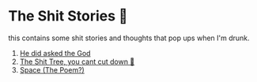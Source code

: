 # The Shit Stories 🥴
this contains some shit stories and thoughts that pop ups when I'm drunk. 
1. [He did asked the God](./he-asked-god.md)
1. [The Shit Tree, you cant cut down 🌳](./The-tree.md)
1. [Space (The Poem?)](./space.md)